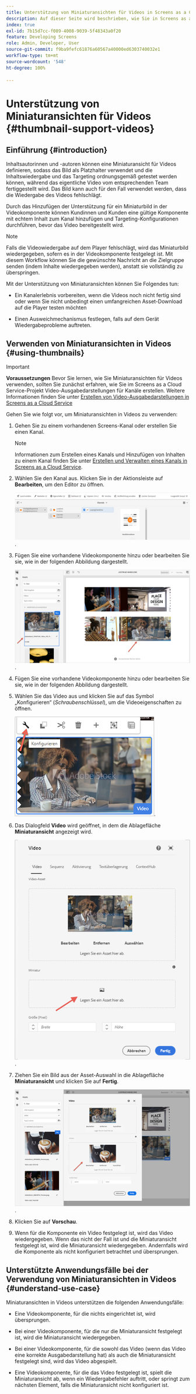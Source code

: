 ```yaml
---
title: Unterstützung von Miniaturansichten für Videos in Screens as a Cloud Service
description: Auf dieser Seite wird beschrieben, wie Sie in Screens as a Cloud Service Miniaturansichten für Videos hinzufügen.
index: true
exl-id: 7b15d7cc-f089-4008-9039-5f48343a0f20
feature: Developing Screens
role: Admin, Developer, User
source-git-commit: f9ba9fefc61876a60567a40000ed6303740032e1
workflow-type: tm+mt
source-wordcount: '548'
ht-degree: 100%

---
```


# Unterstützung von Miniaturansichten für Videos {#thumbnail-support-videos}

## Einführung {#introduction}

Inhaltsautorinnen und -autoren können eine Miniaturansicht für Videos definieren, sodass das Bild als Platzhalter verwendet und die Inhaltswiedergabe und das Targeting ordnungsgemäß getestet werden können, während das eigentliche Video vom entsprechenden Team fertiggestellt wird. Das Bild kann auch für den Fall verwendet werden, dass die Wiedergabe des Videos fehlschlägt.

Durch das Hinzufügen der Unterstützung für ein Miniaturbild in der Videokomponente können Kundinnen und Kunden eine gültige Komponente mit echtem Inhalt zum Kanal hinzufügen und Targeting-Konfigurationen durchführen, bevor das Video bereitgestellt wird.

>[!NOTE]
>Falls die Videowiedergabe auf dem Player fehlschlägt, wird das Miniaturbild wiedergegeben, sofern es in der Videokomponente festgelegt ist. Mit diesem Workflow können Sie die gewünschte Nachricht an die Zielgruppe senden (indem Inhalte wiedergegeben werden), anstatt sie vollständig zu überspringen.

Mit der Unterstützung von Miniaturansichten können Sie Folgendes tun:

* Ein Kanalerlebnis vorbereiten, wenn die Videos noch nicht fertig sind oder wenn Sie nicht unbedingt einen umfangreichen Asset-Download auf die Player testen möchten

* Einen Ausweichmechanismus festlegen, falls auf dem Gerät Wiedergabeprobleme auftreten.

## Verwenden von Miniaturansichten in Videos {#using-thumbnails}

>[!IMPORTANT]
>**Voraussetzungen**
>Bevor Sie lernen, wie Sie Miniaturansichten für Videos verwenden, sollten Sie zunächst erfahren, wie Sie im Screens as a Cloud Service-Projekt Video-Ausgabedarstellungen für Kanäle erstellen. Weitere Informationen finden Sie unter [Erstellen von Video-Ausgabedarstellungen in Screens as a Cloud Service](/help/screens-cloud/configuring/creating-screens-video-renditions-cloud-service.md)

Gehen Sie wie folgt vor, um Miniaturansichten in Videos zu verwenden:

1. Gehen Sie zu einem vorhandenen Screens-Kanal oder erstellen Sie einen Kanal.

   >[!NOTE]
   >Informationen zum Erstellen eines Kanals und Hinzufügen von Inhalten zu einem Kanal finden Sie unter [Erstellen und Verwalten eines Kanals in Screens as a Cloud Service](https://experienceleague.adobe.com/docs/experience-manager-cloud-service/content/screens-as-cloud-service/create-content/creating-channels-screens-cloud.html?lang=de).

1. Wählen Sie den Kanal aus. Klicken Sie in der Aktionsleiste auf **Bearbeiten**, um den Editor zu öffnen.


   ![Schaltfläche „Bearbeiten“ in der Aktionsleiste](/help/screens-cloud/using-core-product-features/assets/thumbnail-1.png).

1. Fügen Sie eine vorhandene Videokomponente hinzu oder bearbeiten Sie sie, wie in der folgenden Abbildung dargestellt.

   ![Hervorgehobenes Bild eines Video-Assets](/help/screens-cloud/using-core-product-features/assets/thumbnail-2.png).

1. Fügen Sie eine vorhandene Videokomponente hinzu oder bearbeiten Sie sie, wie in der folgenden Abbildung dargestellt.

1. Wählen Sie das Video aus und klicken Sie auf das Symbol „Konfigurieren“ (*Schraubenschlüssel*), um die Videoeigenschaften zu öffnen.

   ![Bild eines ausgewählten Video-Assets mit Pfeil, der auf das Symbol „Konfigurieren“ zeigt, das als Schraubenschlüssel dargestellt ist. In der Symbolleiste](/help/screens-cloud/using-core-product-features/assets/thumbnail-3.png).

1. Das Dialogfeld **Video** wird geöffnet, in dem die Ablagefläche **Miniaturansicht** angezeigt wird.

   ![Das Video-Dialogfeld zeigt ein Bild des Video-Assets und die Dropbox für die Miniaturansicht](/help/screens-cloud/using-core-product-features/assets/thumbnail-4.png).

1. Ziehen Sie ein Bild aus der Asset-Auswahl in die Ablagefläche **Miniaturansicht** und klicken Sie auf **Fertig**.

   ![Die Asset-Bildauswahl wird hinter dem Video-Dialogfeld angezeigt, wobei das Bild in der Dropbox „Miniaturansicht“ angezeigt wird](/help/screens-cloud/using-core-product-features/assets/thumbnail-5.png).

1. Klicken Sie auf **Vorschau**. 

1. Wenn für die Komponente ein Video festgelegt ist, wird das Video wiedergegeben. Wenn das nicht der Fall ist und die Miniaturansicht festgelegt ist, wird die Miniaturansicht wiedergegeben. Andernfalls wird die Komponente als nicht konfiguriert betrachtet und übersprungen.

## Unterstützte Anwendungsfälle bei der Verwendung von Miniaturansichten in Videos {#understand-use-case}

Miniaturansichten in Videos unterstützen die folgenden Anwendungsfälle:

* Eine Videokomponente, für die nichts eingerichtet ist, wird übersprungen.

* Bei einer Videokomponente, für die nur die Miniaturansicht festgelegt ist, wird die Miniaturansicht wiedergegeben.

* Bei einer Videokomponente, für die sowohl das Video (wenn das Video eine korrekte Ausgabedarstellung hat) als auch die Miniaturansicht festgelegt sind, wird das Video abgespielt.

* Eine Videokomponente, für die das Video festgelegt ist, spielt die Miniaturansicht ab, wenn ein Wiedergabefehler auftritt, oder springt zum nächsten Element, falls die Miniaturansicht nicht konfiguriert ist.
